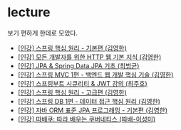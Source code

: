 # lecture

보기 편하게 한데로 모았다. 

- [[인강] 스프링 핵심 원리 - 기본편 (김영한)](https://github.com/zieunx/spring-core-principle)
- [[인강] 모든 개발자를 위한 HTTP 웹 기본 지식 (김영한)](https://github.com/zieunx/http-web-basics)
- [[인강] JPA & Spring Data JPA 기초 (최범균)](https://github.com/zieunx/spring-jpa-basic)
- [[인강] 스프링 MVC 1편 - 백엔드 웹 개발 핵심 기술 (김영한)](https://github.com/zieunx/spring-mvc-1)
- [[인강] 스프링부트 시큐리티 & JWT 강의 (최주호)](https://github.com/zieunx/springboot-sequrity-with-jwt)
- [[인강] 스프링 핵심 원리 - 고급편 (김영한)](https://github.com/zieunx/spring-advanced)
- [[인강] 스프링 DB 1편 - 데이터 접근 핵심 원리 (김영한)](https://github.com/zieunx/spring-db-1)
- [[인강] 자바 ORM 표준 JPA 프로그래밍 - 기본편 (김영한)](https://github.com/zieunx/java-orm-jpa-basic)
- [[인강] 따배쿠: 따라 배우는 쿠버네티스 (따배-이성미)](https://github.com/zieunx/ttabaeku)
